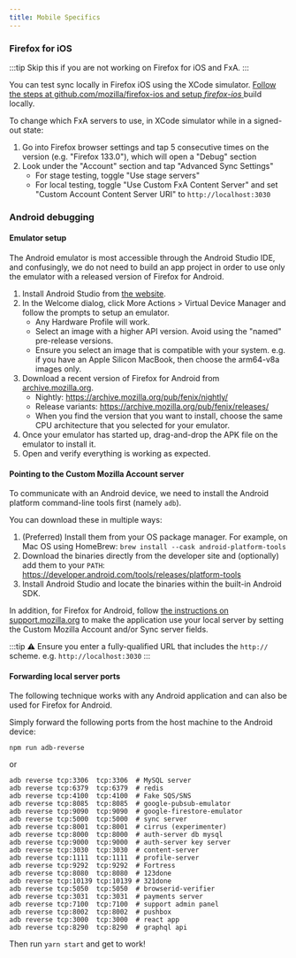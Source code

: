 ```yaml
---
title: Mobile Specifics
---
```


### Firefox for iOS

:::tip
Skip this if you are not working on Firefox for iOS and FxA.
:::

You can test sync locally in Firefox iOS using the XCode simulator.
[Follow the steps at github.com/mozilla/firefox-ios and setup _firefox-ios_ ](https://github.com/mozilla-mobile/firefox-ios) build locally.

To change which FxA servers to use, in XCode simulator while in a signed-out state:
1. Go into Firefox browser settings and tap 5 consecutive times on the version (e.g. "Firefox 133.0"), which will open a "Debug" section
1. Look under the "Account" section and tap "Advanced Sync Settings"
    * For stage testing, toggle "Use stage servers"
    * For local testing, toggle "Use Custom FxA Content Server" and set "Custom Account Content Server URI" to `http://localhost:3030`

### Android debugging

#### Emulator setup

The Android emulator is most accessible through the Android Studio IDE, and confusingly, we do not need to build an app project in order to use only the emulator with a released version of Firefox for Android.

1. Install Android Studio from [the website](https://developer.android.com/studio).
2. In the Welcome dialog, click More Actions > Virtual Device Manager and follow the prompts to setup an emulator.
    * Any Hardware Profile will work.
    * Select an image with a higher API version. Avoid using the "named" pre-release versions.
    * Ensure you select an image that is compatible with your system. e.g. if you have an Apple Silicon MacBook, then choose the arm64-v8a images only.
3. Download a recent version of Firefox for Android from [archive.mozilla.org](https://archive.mozilla.org).
    * Nightly: https://archive.mozilla.org/pub/fenix/nightly/
    * Release variants: https://archive.mozilla.org/pub/fenix/releases/
    * When you find the version that you want to install, choose the same CPU architecture that you selected for your emulator.
4. Once your emulator has started up, drag-and-drop the APK file on the emulator to install it.
5. Open and verify everything is working as expected.

#### Pointing to the Custom Mozilla Account server

To communicate with an Android device, we need to install the Android platform command-line tools first (namely `adb`).

You can download these in multiple ways:
1. (Preferred) Install them from your OS package manager. For example, on Mac OS using HomeBrew: `brew install --cask android-platform-tools`
2. Download the binaries directly from the developer site and (optionally) add them to your `PATH`: https://developer.android.com/tools/releases/platform-tools
3. Install Android Studio and locate the binaries within the built-in Android SDK.

In addition, for Firefox for Android, follow [the instructions on support.mozilla.org](https://support.mozilla.org/en-US/kb/how-set-firefox-sync-firefox-android) to make the application use your local server by setting the Custom Mozilla Account and/or Sync server fields.

:::tip
⚠️ Ensure you enter a fully-qualified URL that includes the `http://` scheme. e.g. `http://localhost:3030`
:::

#### Forwarding local server ports

The following technique works with any Android application and can also be used for Firefox for Android.

Simply forward the following ports from the host machine to the Android device:

```shell
npm run adb-reverse
```

or

```shell
adb reverse tcp:3306  tcp:3306  # MySQL server
adb reverse tcp:6379  tcp:6379  # redis
adb reverse tcp:4100  tcp:4100  # Fake SQS/SNS
adb reverse tcp:8085  tcp:8085  # google-pubsub-emulator
adb reverse tcp:9090  tcp:9090  # google-firestore-emulator
adb reverse tcp:5000  tcp:5000  # sync server
adb reverse tcp:8001  tcp:8001  # cirrus (experimenter)
adb reverse tcp:8000  tcp:8000  # auth-server db mysql
adb reverse tcp:9000  tcp:9000  # auth-server key server
adb reverse tcp:3030  tcp:3030  # content-server
adb reverse tcp:1111  tcp:1111  # profile-server
adb reverse tcp:9292  tcp:9292  # Fortress
adb reverse tcp:8080  tcp:8080  # 123done
adb reverse tcp:10139 tcp:10139 # 321done
adb reverse tcp:5050  tcp:5050  # browserid-verifier
adb reverse tcp:3031  tcp:3031  # payments server
adb reverse tcp:7100  tcp:7100  # support admin panel
adb reverse tcp:8002  tcp:8002  # pushbox
adb reverse tcp:3000  tcp:3000  # react app
adb reverse tcp:8290  tcp:8290  # graphql api
```

Then run `yarn start` and get to work!
